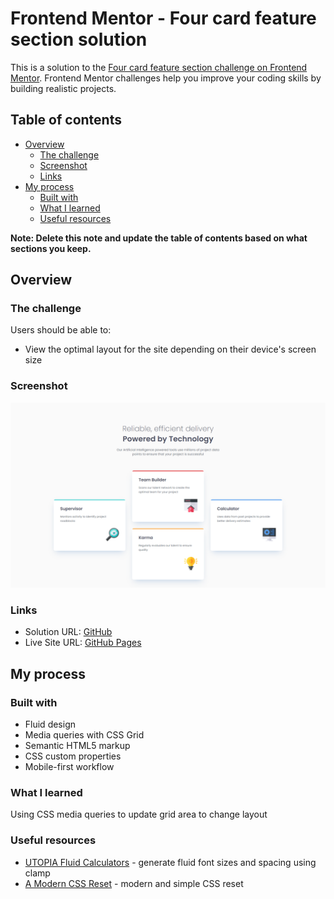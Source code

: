 # Frontend Mentor - Four card feature section solution

This is a solution to the [Four card feature section challenge on Frontend Mentor](https://www.frontendmentor.io/challenges/four-card-feature-section-weK1eFYK). Frontend Mentor challenges help you improve your coding skills by building realistic projects. 

## Table of contents

- [Overview](#overview)
  - [The challenge](#the-challenge)
  - [Screenshot](#screenshot)
  - [Links](#links)
- [My process](#my-process)
  - [Built with](#built-with)
  - [What I learned](#what-i-learned)
  - [Useful resources](#useful-resources)

**Note: Delete this note and update the table of contents based on what sections you keep.**

## Overview

### The challenge

Users should be able to:

- View the optimal layout for the site depending on their device's screen size

### Screenshot

![](./preview.png)

### Links

- Solution URL: [GitHub](https://github.com/oridr/fe-mentor/tree/main/four-card-feature-section)
- Live Site URL: [GitHub Pages](https://oridr.github.io/fe-mentor/four-card-feature-section/)

## My process

### Built with

- Fluid design
- Media queries with CSS Grid
- Semantic HTML5 markup
- CSS custom properties
- Mobile-first workflow

### What I learned

Using CSS media queries to update grid area to change layout

### Useful resources

- [UTOPIA Fluid Calculators](https://utopia.fyi/) - generate fluid font sizes and spacing using clamp
- [A Modern CSS Reset](https://www.joshwcomeau.com/css/custom-css-reset/) - modern and simple CSS reset
